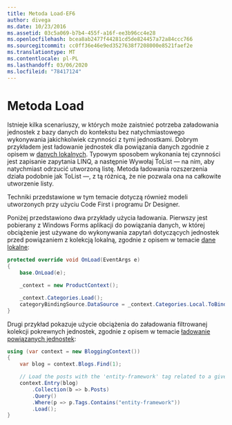 ```yaml
---
title: Metoda Load-EF6
author: divega
ms.date: 10/23/2016
ms.assetid: 03c5a069-b7b4-455f-a16f-ee3b96cc4e28
ms.openlocfilehash: bcea8ab2477f44281cd5de824457a72a84ccc766
ms.sourcegitcommit: cc0ff36e46e9ed3527638f7208000e8521faef2e
ms.translationtype: MT
ms.contentlocale: pl-PL
ms.lasthandoff: 03/06/2020
ms.locfileid: "78417124"
---
```

# <a name="the-load-method"></a>Metoda Load
Istnieje kilka scenariuszy, w których może zaistnieć potrzeba załadowania jednostek z bazy danych do kontekstu bez natychmiastowego wykonywania jakichkolwiek czynności z tymi jednostkami. Dobrym przykładem jest ładowanie jednostek dla powiązania danych zgodnie z opisem w [danych lokalnych](~/ef6/querying/local-data.md). Typowym sposobem wykonania tej czynności jest zapisanie zapytania LINQ, a następnie Wywołaj ToList — na nim, aby natychmiast odrzucić utworzoną listę. Metoda ładowania rozszerzenia działa podobnie jak ToList —, z tą różnicą, że nie pozwala ona na całkowite utworzenie listy.  

Techniki przedstawione w tym temacie dotyczą również modeli utworzonych przy użyciu Code First i programu Dr Designer.  

Poniżej przedstawiono dwa przykłady użycia ładowania. Pierwszy jest pobierany z Windows Forms aplikacji do powiązania danych, w której obciążenie jest używane do wykonywania zapytań dotyczących jednostek przed powiązaniem z kolekcją lokalną, zgodnie z opisem w temacie [dane lokalne](~/ef6/querying/local-data.md):  

``` csharp
protected override void OnLoad(EventArgs e)
{
    base.OnLoad(e);

    _context = new ProductContext();

    _context.Categories.Load();
    categoryBindingSource.DataSource = _context.Categories.Local.ToBindingList();
}
```  

Drugi przykład pokazuje użycie obciążenia do załadowania filtrowanej kolekcji pokrewnych jednostek, zgodnie z opisem w temacie [ładowanie powiązanych jednostek](~/ef6/querying/related-data.md):  

``` csharp
using (var context = new BloggingContext())
{
    var blog = context.Blogs.Find(1);

    // Load the posts with the 'entity-framework' tag related to a given blog
    context.Entry(blog)
        .Collection(b => b.Posts)
        .Query()
        .Where(p => p.Tags.Contains("entity-framework"))
        .Load();
}
```  
